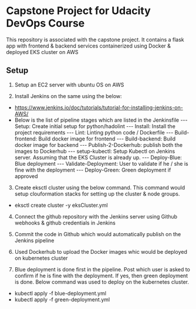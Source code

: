 # Capstone Project for Udacity DevOps Course

This repository is associated with the capstone project. It contains a flask app with frontend & backend services containerized using Docker & deployed EKS cluster on AWS

## Setup
1) Setup an EC2 server with ubuntu OS on AWS

2) Install Jenkins on the same using the below:
- https://www.jenkins.io/doc/tutorials/tutorial-for-installing-jenkins-on-AWS/
- Below is the list of pipeline stages which are listed in the Jenkinsfile
--- Setup: Create initial setup for python/hadolint
--- Install: Install the project requirements
--- Lint: Linting python code / Dockerfile
--- Build-frontend: Build docker image for frontend
--- Build-backend: Build docker image for backend
--- Publish-2-Dockerhub: publish both the images to Dockerhub
--- setup-kubectl: Setup Kubectl on Jenkins server. Assuming that the EKS Cluster is already up.
--- Deploy-Blue: Blue deployment
--- Validate-Deployment: User to validate if he / she is fine with the deployment
--- Deploy-Green: Green deployment if approved

3) Create eksctl cluster using the below command. This command would setup clouformation stacks for setting up the cluster & node groups.
- eksctl create cluster -y eksCluster.yml

4) Connect the github repository with the Jenkins server using Github webhooks & github credentials in Jenkins

5) Commit the code in Github which would automatically publish on the Jenkins pipeline 

6) Used Dockerhub to upload the Docker images whic would be deployed on kubernetes cluster

7) Blue deployment is done first in the pipeline. Post which user is asked to confirm if he is fine with the deployment. If yes, then green deployment is done. Below command was used to deploy on the kubernetes cluster.
- kubectl apply -f blue-deployment.yml
- kubectl apply -f green-deployment.yml
